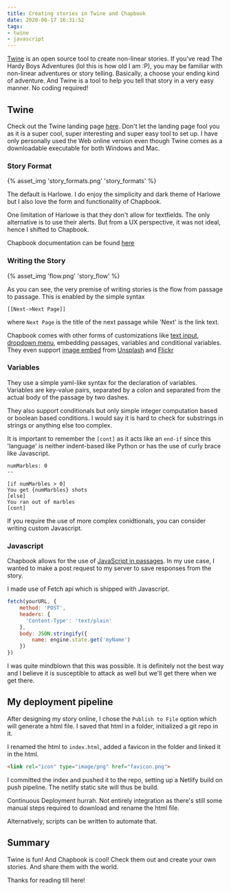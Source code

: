 ```yaml
---
title: Creating stories in Twine and Chapbook
date: 2020-06-17 16:31:52
tags:
- twine
- javascript
---
```


[Twine](http://twinery.org/) is an open source tool to create non-linear stories. <!-- excerpt -->If you've read The Hardy Boys Adventures (lol this is how old I am :P), you may be familiar with non-linear adventures or story telling. Basically, a choose your ending kind of adventure. And Twine is a tool to help you tell that story in a very easy manner. No coding required!

## Twine

Check out the Twine landing page [here](http://twinery.org/). Don't let the landing page fool you as it is a super cool, super interesting and super easy tool to set up. I have only personally used the Web online version even though Twine comes as a downloadable executable for both Windows and Mac.

### Story Format

{% asset_img 'story_formats.png' 'story_formats' %}

The default is Harlowe. I do enjoy the simplicity and dark theme of Harlowe but I also love the form and functionality of Chapbook. 

One limitation of Harlowe is that they don't allow for textfields. The only alternative is to use their alerts. But from a UX perspective, it was not ideal, hence I shifted to Chapbook.

Chapbook documentation can be found [here](https://klembot.github.io/chapbook/guide/)

### Writing the Story

{% asset_img 'flow.png' 'story_flow' %}

As you can see, the very premise of writing stories is the flow from passage to passage. This is enabled by the simple syntax
```
[[Next->Next Page]]
```
where `Next Page` is the title of the next passage while 'Next' is the link text.

Chapbook comes with other forms of customizations like [text input](https://klembot.github.io/chapbook/guide/player-input/text-input.html), [dropdown menu](https://klembot.github.io/chapbook/guide/player-input/dropdown-menus-cycling-links.html), embedding passages, variables and conditional variables. They even support [image embed](https://klembot.github.io/chapbook/guide/multimedia/images.html) from [Unsplash](https://unsplash.com/) and [Flickr](https://www.flickr.com/)

### Variables

They use a simple yaml-like syntax for the declaration of variables. Variables are key-value pairs, separated by a colon and separated from the actual body of the passage by two dashes. 

They also support conditionals but only simple integer computation based or boolean based conditions. I would say it is hard to check for substrings in strings or anything else too complex. 

It is important to remember the `[cont]` as it acts like an `end-if` since this 'language' is neither indent-based like Python or has the use of curly brace like Javascript.

```
numMarbles: 0
--

[if numMarbles > 0]
You get {numMarbles} shots
[else]
You ran out of marbles
[cont]
```

If you require the use of more complex conidtionals, you can consider writing custom Javascript.

### Javascript
Chapbook allows for the use of [JavaScript in passages](https://klembot.github.io/chapbook/guide/advanced/using-javascript-in-passages.html). In my use case, I wanted to make a post request to my server to save responses from the story. 

I made use of Fetch api which is shipped with Javascript.

```js
fetch(yourURL, {
	method: 'POST',
	headers: {
      'Content-Type': 'text/plain'
    },
	body: JSON.stringify({ 
		name: engine.state.get('myName')
	})
})
```

I was quite mindblown that this was possible. It is definitely not the best way and I believe it is susceptible to attack as well but we'll get there when we get there.

## My deployment pipeline

After designing my story online, I chose the `Publish to File` option which will generate a html file. I saved that html in a folder, initialized a git repo in it.

I renamed the html to `index.html`, added a favicon in the folder and linked it in the html.
```html
<link rel="icon" type="image/png" href="favicon.png">
```

I committed the index and pushed it to the repo, setting up a Netlify build on push pipeline. The netlify static site will thus be build.

Continuous Deployment hurrah. Not entirely integration as there's still some manual steps required to download and rename the html file. 

Alternatively, scripts can be written to automate that.

## Summary
Twine is fun! And Chapbook is cool! Check them out and create your own stories. And share them with the world.

Thanks for reading till here!